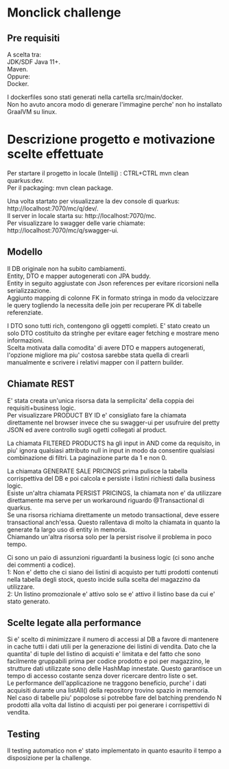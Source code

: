 # Monclick challenge

## Pre requisiti

A scelta tra:  
JDK/SDF Java 11+.  
Maven.  
Oppure:  
Docker.

I dockerfiles sono stati generati nella cartella src/main/docker.  
Non ho avuto ancora modo di generare l'immagine perche' non ho installato GraalVM su linux.

# Descrizione progetto e motivazione scelte effettuate

Per startare il progetto in locale (Intellij) : CTRL+CTRL mvn clean quarkus:dev.  
Per il packaging: mvn clean package.

Una volta startato per visualizzare la dev console di quarkus: http://localhost:7070/mc/q/dev/.    
Il server in locale starta su: http://localhost:7070/mc.  
Per visualizzare lo swagger delle varie chiamate: http://localhost:7070/mc/q/swagger-ui.  

## Modello

Il DB originale non ha subito cambiamenti.  
Entity, DTO e mapper autogenerati con JPA buddy.   
Entity in seguito aggiustate con Json references per evitare ricorsioni nella serializzazione.  
Aggiunto mapping di colonne FK in formato stringa in modo da velocizzare le query togliendo la necessita delle join per recuperare PK di tabelle referenziate.

I DTO sono tutti rich, contengono gli oggetti completi. E' stato creato un solo DTO costituito da stringhe per evitare eager fetching e mostrare meno informazioni.  
Scelta motivata dalla comodita' di avere DTO e mappers autogenerati, l'opzione migliore ma piu' costosa sarebbe stata quella di crearli manualmente e scrivere i relativi mapper con il pattern builder.

## Chiamate REST

E' stata creata un'unica risorsa data la semplicita' della coppia dei requisiti+business logic.  
Per visualizzare PRODUCT BY ID e' consigliato fare la chiamata direttamente nel browser invece che su swagger-ui per usufruire del pretty JSON ed avere controllo sugli ogetti collegati al product.

La chiamata FILTERED PRODUCTS ha gli input in AND come da requisito, in piu' ignora qualsiasi attributo null in input in modo da consentire qualsiasi combinazione di filtri.
La paginazione parte da 1 e non 0.

La chiamata GENERATE SALE PRICINGS prima pulisce la tabella corrispettiva del DB e poi calcola e persiste i listini richiesti dalla business logic.  
Esiste un'altra chiamata PERSIST PRICINGS, la chiamata non e' da utilizzare direttamente ma serve per un workaround riguardo @Transactional di quarkus.   
Se una risorsa richiama direttamente un metodo transactional, deve essere transactional anch'essa. Questo rallentava di molto la chiamata in quanto la generate fa largo uso di entity in memoria.  
Chiamando un'altra risorsa solo per la persist risolve il problema in poco tempo.

Ci sono un paio di assunzioni riguardanti la business logic (ci sono anche dei commenti a codice).  
1: Non e' detto che ci siano dei listini di acquisto per tutti prodotti contenuti nella tabella degli stock, questo incide sulla scelta del magazzino da utilizzare.  
2: Un listino promozionale e' attivo solo se e' attivo il listino base da cui e' stato generato.

## Scelte legate alla performance

Si e' scelto di minimizzare il numero di accessi al DB a favore di mantenere in cache tutti i dati utili per la generazione dei listini di vendita.
Dato che la quantita' di tuple del listino di acquisti e' limitata e del fatto che sono facilmente gruppabili prima per codice prodotto e poi per magazzino,
le strutture dati utilizzate sono delle HashMap innestate. Questo garantisce un tempo di accesso costante senza dover ricercare dentro liste o set.  
Le performance dell'applicazione ne traggono beneficio, purche' i dati acquisiti durante una listAll() della repository trovino spazio in memoria.  
Nel caso di tabelle piu' popolose si potrebbe fare del batching prendendo N prodotti alla volta dal listino di acquisti per poi generare i corrispettivi di vendita.

## Testing

Il testing automatico non e' stato implementato in quanto esaurito il tempo a disposizione per la challenge.



